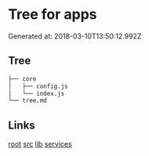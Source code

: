 # Tree for apps
Generated at: 2018-03-10T13:50:12.992Z
## Tree
```bash
├── core
│   ├── config.js
│   └── index.js
└── tree.md

```

## Links
[root](../../tree.md)
[src](../tree.md)
[lib](../lib/tree.md)
[services](../services/tree.md)